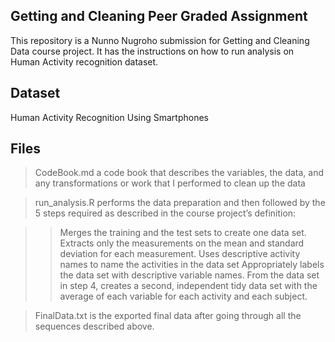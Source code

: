 ## Getting and Cleaning Peer Graded Assignment

This repository is a Nunno Nugroho submission for Getting and Cleaning Data course project. It has the instructions on how to run analysis on Human Activity recognition dataset.

## Dataset

Human Activity Recognition Using Smartphones

## Files

> CodeBook.md a code book that describes the variables, the data, and any transformations or work that I performed to clean up the data

> run_analysis.R performs the data preparation and then followed by the 5 steps required as described in the course project’s definition:

>> Merges the training and the test sets to create one data set.
>> Extracts only the measurements on the mean and standard deviation for each measurement.
>> Uses descriptive activity names to name the activities in the data set
>> Appropriately labels the data set with descriptive variable names.
>> From the data set in step 4, creates a second, independent tidy data set with the average of each variable for each activity and each subject.

> FinalData.txt is the exported final data after going through all the sequences described above.
